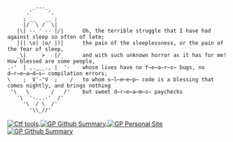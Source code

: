 ```
        _..._
      .'     '.
     ; __   __ ;
     |/  \ /  \|
   |\| -- ' -- |/|      Oh, the terrible struggle that I have had against sleep so often of late;
   |(| \o| |o/ |)|      the pain of the sleeplessness, or the pain of the fear of sleep,
   _\|     >   |/_      and with such unknown horror as it has for me! How blessed are some people, 
.-'  | ,.___., |  '-    whose lives have no f̶e̶a̶r̶s̶ bugs, no d̶r̶e̶a̶d̶s̶ compilation errors;  
\    ;  V'-'V  ;    /   to whom s̶l̶e̶e̶p̶ code is a blessing that comes nightly, and brings nothing
 '\   \       /   /'    but sweet d̶r̶e̶a̶m̶s̶ paychecks
   '\  '-...-'  /'
     '\  / \  /'
       '\\_//'
```

<a href="https://github.com/bigpick/CaptureTheFlagCode">
  <img align="center" src="https://github-readme-stats.vercel.app/api/pin/?username=bigpick&repo=CaptureTheFlagCode&show_owner=True&bg_color=0,FFFF80,FF80BF&hide_border=true&theme=graywhite" alt="Ctf tools" />
</a>

<a href="https://github.com/bigpick">
  <img align="center" src="https://github-readme-stats.vercel.app/api?username=bigpick&hide_title=true&hide_border=true&show_icons=true&include_all_commits=true&count_private=true&line_height=21&text_color=282a36&icon_color=282a36&bg_color=45,FF80BF,9580FF&hide_rank=true&theme=graywhite" alt="GP Github Summary" />
</a>

<a href="https://bigpick.github.io/TodayILearned">
  <img align="center" src="https://github-readme-stats.vercel.app/api/pin/?username=bigpick&repo=TodayILearned&show_owner=True&bg_color=0,9580FF,80FFEA&hide_border=true&theme=graywhite" alt="GP Personal Site" />
</a>

<a href="https://github.com/anuraghazra/github-readme-stats">
  <img align="center" src="https://github-readme-stats.vercel.app/api/top-langs?username=bigpick&hide=html&custom_title=Top%20Repository%20Languages&hide_border=true&layout=compact&langs_count=6&text_color=282a36&title_color=282a36&icon_color=282a36&bg_color=0,80FFEA,8AFF80&theme=graywhite" alt="GP Github Summary" />
</a>
